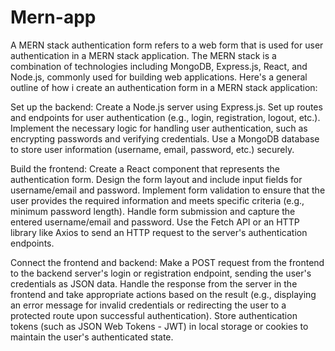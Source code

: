 # Mern-app
A MERN stack authentication form refers to a web form that is used for user authentication in a MERN stack application. The MERN stack is a combination of technologies including MongoDB, Express.js, React, and Node.js, commonly used for building web applications.
Here's a general outline of how i create an authentication form in a MERN stack application:



Set up the backend:
Create a Node.js server using Express.js.
Set up routes and endpoints for user authentication (e.g., login, registration, logout, etc.).
Implement the necessary logic for handling user authentication, such as encrypting passwords and verifying credentials.
Use a MongoDB database to store user information (username, email, password, etc.) securely.


Build the frontend:
Create a React component that represents the authentication form.
Design the form layout and include input fields for username/email and password.
Implement form validation to ensure that the user provides the required information and meets specific criteria (e.g., minimum password length).
Handle form submission and capture the entered username/email and password.
Use the Fetch API or an HTTP library like Axios to send an HTTP request to the server's authentication endpoints.


Connect the frontend and backend:
Make a POST request from the frontend to the backend server's login or registration endpoint, sending the user's credentials as JSON data.
Handle the response from the server in the frontend and take appropriate actions based on the result (e.g., displaying an error message for invalid credentials or redirecting the user to a protected route upon successful authentication).
Store authentication tokens (such as JSON Web Tokens - JWT) in local storage or cookies to maintain the user's authenticated state.

